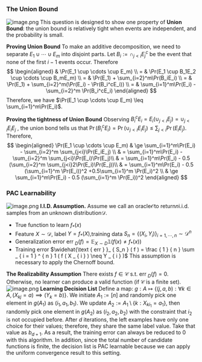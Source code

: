 ### The Union Bound
![image.png](https://cdn.nlark.com/yuque/0/2023/png/1044864/1700885739277-8e603e01-cfb8-4e72-b105-1cb42f5f22f1.png#averageHue=%23fbfaf9&clientId=u015fcbda-a463-4&from=paste&height=189&id=u885c9e48&originHeight=189&originWidth=932&originalType=binary&ratio=1&rotation=0&showTitle=false&size=49615&status=done&style=none&taskId=u1b07cf33-c91d-468c-bb41-062c4bd224d&title=&width=932)
This question is designed to show one property of **Union Bound**: the union bound is relatively tight when events are independent, and the probability is small.

**Proving Union Bound** To make an additive decomposition, we need to separate $E_1 \cup \cdots \cup E_m$ into disjoint parts. Let $B_i:= \cap_{j<i} E_j^c$ be the event that none of the first $i-1$ events occur. 
Therefore
$$
\begin{aligned}
& \Pr(E_1 \cup \cdots \cup E_m) \\
= & \Pr(E_1 \cup B_1E_2 \cup \cdots \cup B_mE_m) \\ 
= & \Pr(E_1) + \sum_{i=2}^m\Pr(B_iE_i) \\
= & \Pr(E_1) + \sum_{i=2}^m(\Pr(E_i) - \Pr(B_i^cE_i)) \\
= & \sum_{i=1}^m\Pr(E_i) - \sum_{i=2}^m \Pr(B_i^cE_i)
\end{aligned}
$$
Therefore, we have $\Pr(E_1 \cup \cdots \cup E_m) \leq \sum_{i=1}^m\Pr(E_i)$.

**Proving the tightness of Union Bound** Observing $B_i^cE_i = E_i(\cup_{j<i}E_j)=\cup_{j<i}E_iE_j$ , the union bond tells us that $\Pr(B_i^cE_i) = \Pr(\cup_{j<i}E_iE_j)\le \sum_{j<i}\Pr(E_iE_j).$  Therefore, 
$$
\begin{aligned}
\Pr(E_1 \cup \cdots \cup E_m) & \ge \sum_{i=1}^m\Pr(E_i) - \sum_{i=2}^m \sum_{j<i}\Pr(E_iE_j) \\
& = \sum_{i=1}^m\Pr(E_i) - \sum_{i=2}^m \sum_{j<i}\Pr(E_i)\Pr(E_j)\\
& = \sum_{i=1}^m\Pr(E_i) - 0.5 (\sum_{i=2}^m \sum_{j<i}2\Pr(E_i)\Pr(E_j))\\
& = \sum_{i=1}^m\Pr(E_i) - 0.5 (\sum_{i=1}^m \Pr(E_i))^2 +0.5\sum_{i=1}^m \Pr(E_i)^2 \\
& \ge \sum_{i=1}^m\Pr(E_i) - 0.5 (\sum_{i=1}^m \Pr(E_i))^2
\end{aligned}
$$


### PAC Learnability
![image.png](pac-def.png)
**I.I.D. Assumption.** Assume we call an oracle$\mathcal{O}$to return$n$i.i.d. samples from an unknown distribution$\mathcal{D}.$

- True function to learn $f _ { * } ( x )$
- Feature $X \sim \mathcal{D},$  label $Y=f_*(X),$training data $S _ { n } = \{ ( X _ { i } , Y _ { i } ) \} _ { i = 1 , \cdots , n } \sim \mathcal{D} ^ { n }$
- Generalization error $\text { err } _ { D } ( f ) = \mathbb{E} _ { X \sim D } \mathbb{1} ( f ( x ) \neq f _ { * } ( x ) )$
- Training error $\widehat{\text { err } }_ { S_n } ( f ) = \frac { 1 } { n } \sum _ { i = 1 } ^ { n } 1 ( f ( X _ { i } ) \neq Y _ { i } )$
This assumption is necessary to apply the Chernoff bound.

**The Realizability Assumption** There exists $f \in \mathcal{C}$ s.t.  $\text { err } _ { D } ( f ) =0.$ 
Otherwise, no learner can produce a valid function (if $\mathcal{C}$ is a finite set).
![image.png](dec-list.png)
**Learning Decision List** Define a map: $g: A \mapsto \{ (j,a,b):\forall k \in A, (X_{kj}=a)\implies (Y_k=b)\}.$ We initiate $A_1:=[n]$ and randomly pick one element in $g(A_1)$ as $(i_1, a_1, b_1).$ We update $A_2:=A_1\setminus \{k: X_{ki_1}=a_1\},$ then randomly pick one element in $g(A_2)$ as $(i_2, a_2, b_2)$ with the constraint that $i_2$ is not occupied before. After $d$ iterations, the left examples have only one choice for their values; therefore, they share the same label value. Take that value as $b_{d+1}.$ As a result, the training error can always be reduced to 0 with this algorithm. In addition, since the total number of candidate functions is finite, the decision list is PAC learnable because we can apply the uniform convergence result to this setting.
